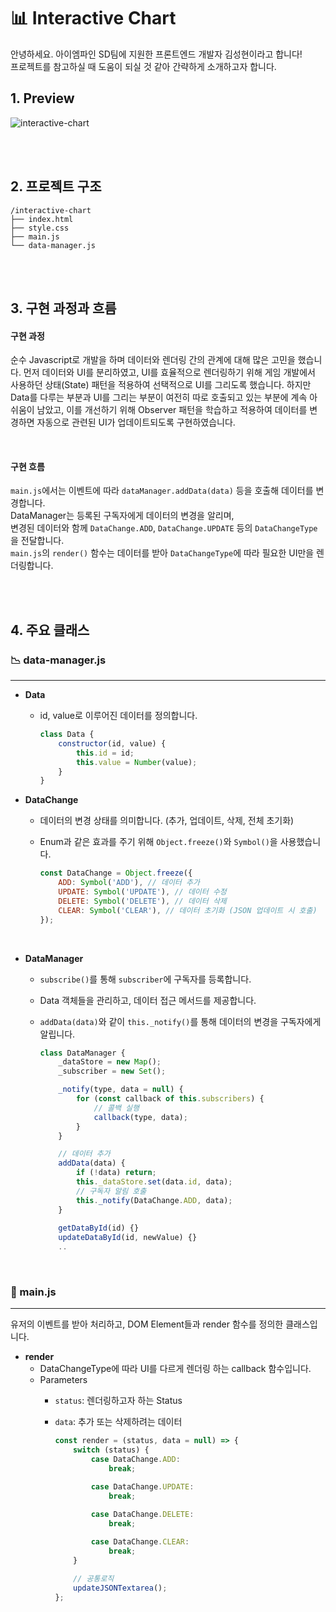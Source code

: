 # 📊 Interactive Chart

안녕하세요. 아이엠파인 SD팀에 지원한 프론트엔드 개발자 김성현이라고 합니다!<br>
프로젝트를 참고하실 때 도움이 되실 것 같아 간략하게 소개하고자 합니다.<br>

## 1. Preview
![interactive-chart](https://github.com/user-attachments/assets/5af65b56-eb4c-4ebc-9e7a-f6f3f033bdf5)

<br>
<br>

## 2. 프로젝트 구조
```
/interactive-chart
├── index.html
├── style.css
├── main.js
└── data-manager.js
```
<br>
<br>

## 3. 구현 과정과 흐름

#### 구현 과정


순수 Javascript로 개발을 하며 데이터와 렌더링 간의 관계에 대해 많은 고민을 했습니다.
먼저 데이터와 UI를 분리하였고, UI를 효율적으로 렌더링하기 위해 게임 개발에서 사용하던 상태(State) 패턴을 적용하여 선택적으로 UI를 그리도록 했습니다.
하지만 Data를 다루는 부분과 UI를 그리는 부분이 여전히 따로 호출되고 있는 부분에 계속 아쉬움이 남았고, 
이를 개선하기 위해 Observer 패턴을 학습하고 적용하여 데이터를 변경하면 자동으로 관련된 UI가 업데이트되도록 구현하였습니다.

<br>

#### 구현 흐름

`main.js`에서는 이벤트에 따라 `dataManager.addData(data)` 등을 호출해 데이터를 변경합니다. <br>
DataManager는 등록된 구독자에게 데이터의 변경을 알리며, <br>
변경된 데이터와 함께 `DataChange.ADD`, `DataChange.UPDATE` 등의 `DataChangeType`을 전달합니다. <br>
`main.js`의 `render()` 함수는 데이터를 받아 `DataChangeType`에 따라 필요한 UI만을 렌더링합니다. <br>

<br>
<br>

## 4. 주요 클래스

### 📉 data-manager.js

---

- <b>Data</b>
  - id, value로 이루어진 데이터를 정의합니다.

    ```javascript
    class Data {
        constructor(id, value) {
            this.id = id;
            this.value = Number(value);
        }
    }
    ```

- <b>DataChange</b>
  - 데이터의 변경 상태를 의미합니다. (추가, 업데이트, 삭제, 전체 초기화)
  - Enum과 같은 효과를 주기 위해 `Object.freeze()`와 `Symbol()`을 사용했습니다.
 
 
    ```javascript
    const DataChange = Object.freeze({
        ADD: Symbol('ADD'), // 데이터 추가
        UPDATE: Symbol('UPDATE'), // 데이터 수정
        DELETE: Symbol('DELETE'), // 데이터 삭제
        CLEAR: Symbol('CLEAR'), // 데이터 초기화 (JSON 업데이트 시 호출)
    });
    ```

<br>

- <b>DataManager</b>
  - `subscribe()`를 통해 `subscriber`에 구독자를 등록합니다.
  - Data 객체들을 관리하고, 데이터 접근 메서드를 제공합니다.
  - `addData(data)`와 같이 `this._notify()`를 통해 데이터의 변경을 구독자에게 알립니다.


    ```javascript
    class DataManager {
        _dataStore = new Map();
        _subscriber = new Set();
    
        _notify(type, data = null) {      
            for (const callback of this.subscribers) {
                // 콜백 실행
                callback(type, data);
            }
        }
    
        // 데이터 추가
        addData(data) {
            if (!data) return;
            this._dataStore.set(data.id, data);
            // 구독자 알림 호출
            this._notify(DataChange.ADD, data);
        }
        
        getDataById(id) {} 
        updateDataById(id, newValue) {} 
        ..
    ```

<br>

### 🏁 main.js

---

유저의 이벤트를 받아 처리하고, DOM Element들과 render 함수를 정의한 클래스입니다. 
<br>

- <b>render</b>
  - DataChangeType에 따라 UI를 다르게 렌더링 하는 callback 함수입니다. <br>
  - Parameters <br>
      - `status`: 렌더링하고자 하는 Status <br>
      - `data`: 추가 또는 삭제하려는 데이터 <br>

        ```javascript
        const render = (status, data = null) => {
            switch (status) {
                case DataChange.ADD: 
                    break;
        
                case DataChange.UPDATE:
                    break;
            
                case DataChange.DELETE:
                    break;
        
                case DataChange.CLEAR:
                    break;
            }
        
            // 공통로직
            updateJSONTextarea();
        };
        ```
